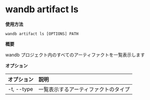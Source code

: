 
# wandb artifact ls

**使用方法**

`wandb artifact ls [OPTIONS] PATH`

**概要**

wandb プロジェクト内のすべてのアーティファクトを一覧表示します

**オプション**

| **オプション** | **説明** |
| :--- | :--- |
| -t, --type | 一覧表示するアーティファクトのタイプ |